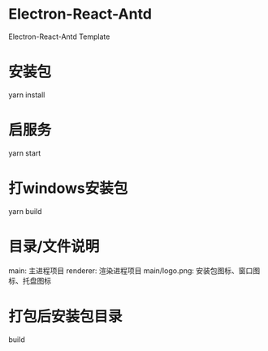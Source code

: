 
# Electron-React-Antd

Electron-React-Antd Template

# 安装包

yarn install

# 启服务

yarn start

# 打windows安装包

yarn build

# 目录/文件说明

main: 主进程项目
renderer: 渲染进程项目
main/logo.png: 安装包图标、窗口图标、托盘图标

# 打包后安装包目录

build
